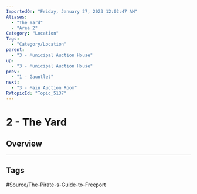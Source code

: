 ```yaml
---
ImportedOn: "Friday, January 27, 2023 12:02:47 AM"
Aliases:
  - "The Yard"
  - "Area 2"
Category: "Location"
Tags:
  - "Category/Location"
parent:
  - "3 - Municipal Auction House"
up:
  - "3 - Municipal Auction House"
prev:
  - "1 - Gauntlet"
next:
  - "3 - Main Auction Room"
RWtopicId: "Topic_5137"
---
```

# 2 - The Yard
## Overview

---
## Tags
#Source/The-Pirate-s-Guide-to-Freeport

